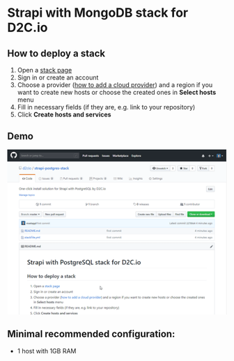 # Strapi with MongoDB stack for D2C.io

## How to deploy a stack

1. Open a [stack page](https://panel.d2c.io/?import=https://github.com/d2cio/strapi-mongo-stack/archive/master.zip)
2. Sign in or create an account
3. Choose a provider ([how to add a cloud provider](https://docs.d2c.io/getting-started/cloud-providers/)) and a region if you want to create new hosts or choose the created ones in **Select hosts** menu
3. Fill in necessary fields (if they are, e.g. link to your repository)
4. Click **Create hosts and services**

## Demo

![How to deploy a stack](https://raw.githubusercontent.com/mastappl/images/master/strapi-postgres.gif)

## Minimal recommended configuration:

- 1 host with 1GB RAM
